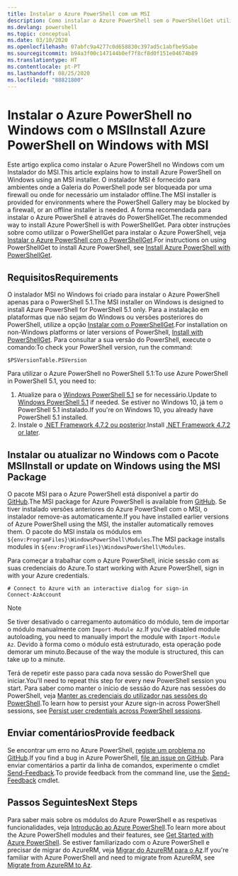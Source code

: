 ```yaml
---
title: Instalar o Azure PowerShell com um MSI
description: Como instalar o Azure PowerShell sem o PowerShellGet utilizar um MSI
ms.devlang: powershell
ms.topic: conceptual
ms.date: 03/10/2020
ms.openlocfilehash: 07abfc9a4277c0d658830c397ad5c1abfbe95abe
ms.sourcegitcommit: b94a3f00c147144b0ef7f8cf8d0f151e04674b89
ms.translationtype: HT
ms.contentlocale: pt-PT
ms.lasthandoff: 08/25/2020
ms.locfileid: "88821800"
---
```

# <a name="install-azure-powershell-on-windows-with-msi"></a><span data-ttu-id="09f03-103">Instalar o Azure PowerShell no Windows com o MSI</span><span class="sxs-lookup"><span data-stu-id="09f03-103">Install Azure PowerShell on Windows with MSI</span></span>

<span data-ttu-id="09f03-104">Este artigo explica como instalar o Azure PowerShell no Windows com um Instalador do MSI.</span><span class="sxs-lookup"><span data-stu-id="09f03-104">This article explains how to install Azure PowerShell on Windows using an MSI installer.</span></span> <span data-ttu-id="09f03-105">O instalador MSI é fornecido para ambientes onde a Galeria do PowerShell pode ser bloqueada por uma firewall ou onde for necessário um instalador offline.</span><span class="sxs-lookup"><span data-stu-id="09f03-105">The MSI installer is provided for environments where the PowerShell Gallery may be blocked by a firewall, or an offline installer is needed.</span></span> <span data-ttu-id="09f03-106">A forma recomendada para instalar o Azure PowerShell é através do PowerShellGet.</span><span class="sxs-lookup"><span data-stu-id="09f03-106">The recommended way to install Azure PowerShell is with PowerShellGet.</span></span> <span data-ttu-id="09f03-107">Para obter instruções sobre como utilizar o PowerShellGet para instalar o Azure PowerShell, veja [Instalar o Azure PowerShell com o PowerShellGet](install-az-ps.md).</span><span class="sxs-lookup"><span data-stu-id="09f03-107">For instructions on using PowerShellGet to install Azure PowerShell, see [Install Azure PowerShell with PowerShellGet](install-az-ps.md).</span></span>

## <a name="requirements"></a><span data-ttu-id="09f03-108">Requisitos</span><span class="sxs-lookup"><span data-stu-id="09f03-108">Requirements</span></span>

<span data-ttu-id="09f03-109">O instalador MSI no Windows foi criado para instalar o Azure PowerShell apenas para o PowerShell 5.1.</span><span class="sxs-lookup"><span data-stu-id="09f03-109">The MSI installer on Windows is designed to install Azure PowerShell for PowerShell 5.1 only.</span></span> <span data-ttu-id="09f03-110">Para a instalação em plataformas que não sejam do Windows ou versões posteriores do PowerShell, utilize a opção [Instalar com o PowerShellGet](install-az-ps.md).</span><span class="sxs-lookup"><span data-stu-id="09f03-110">For installation on non-Windows platforms or later versions of PowerShell, [Install with PowerShellGet](install-az-ps.md).</span></span> <span data-ttu-id="09f03-111">Para consultar a sua versão do PowerShell, execute o comando:</span><span class="sxs-lookup"><span data-stu-id="09f03-111">To check your PowerShell version, run the command:</span></span>

```powershell-interactive
$PSVersionTable.PSVersion
```

<span data-ttu-id="09f03-112">Para utilizar o Azure PowerShell no PowerShell 5.1:</span><span class="sxs-lookup"><span data-stu-id="09f03-112">To use Azure PowerShell in PowerShell 5.1, you need to:</span></span>

1. <span data-ttu-id="09f03-113">Atualize para o [Windows PowerShell 5.1](/powershell/scripting/windows-powershell/install/installing-windows-powershell#upgrading-existing-windows-powershell) se for necessário.</span><span class="sxs-lookup"><span data-stu-id="09f03-113">Update to [Windows PowerShell 5.1](/powershell/scripting/windows-powershell/install/installing-windows-powershell#upgrading-existing-windows-powershell) if needed.</span></span> <span data-ttu-id="09f03-114">Se estiver no Windows 10, já tem o PowerShell 5.1 instalado.</span><span class="sxs-lookup"><span data-stu-id="09f03-114">If you're on Windows 10, you already have PowerShell 5.1 installed.</span></span>
2. <span data-ttu-id="09f03-115">Instale o [.NET Framework 4.7.2 ou posterior](/dotnet/framework/install).</span><span class="sxs-lookup"><span data-stu-id="09f03-115">Install [.NET Framework 4.7.2 or later](/dotnet/framework/install).</span></span>

## <a name="install-or-update-on-windows-using-the-msi-package"></a><span data-ttu-id="09f03-116">Instalar ou atualizar no Windows com o Pacote MSI</span><span class="sxs-lookup"><span data-stu-id="09f03-116">Install or update on Windows using the MSI Package</span></span>

<span data-ttu-id="09f03-117">O pacote MSI para o Azure PowerShell está disponível a partir do [GitHub](https://github.com/Azure/azure-powershell/releases/latest).</span><span class="sxs-lookup"><span data-stu-id="09f03-117">The MSI package for Azure PowerShell is available from [GitHub](https://github.com/Azure/azure-powershell/releases/latest).</span></span> <span data-ttu-id="09f03-118">Se tiver instalado versões anteriores do Azure PowerShell com o MSI, o instalador remove-as automaticamente.</span><span class="sxs-lookup"><span data-stu-id="09f03-118">If you have installed earlier versions of Azure PowerShell using the MSI, the installer automatically removes them.</span></span> <span data-ttu-id="09f03-119">O pacote do MSI instala os módulos em `${env:ProgramFiles}\WindowsPowerShell\Modules`.</span><span class="sxs-lookup"><span data-stu-id="09f03-119">The MSI package installs modules in `${env:ProgramFiles}\WindowsPowerShell\Modules`.</span></span>

<span data-ttu-id="09f03-120">Para começar a trabalhar com o Azure PowerShell, inicie sessão com as suas credenciais do Azure.</span><span class="sxs-lookup"><span data-stu-id="09f03-120">To start working with Azure PowerShell, sign in with your Azure credentials.</span></span>

```powershell-interactive
# Connect to Azure with an interactive dialog for sign-in
Connect-AzAccount
```

> [!NOTE]
> <span data-ttu-id="09f03-121">Se tiver desativado o carregamento automático do módulo, tem de importar o módulo manualmente com `Import-Module Az`.</span><span class="sxs-lookup"><span data-stu-id="09f03-121">If you've disabled module autoloading, you need to manually import the module with `Import-Module Az`.</span></span> <span data-ttu-id="09f03-122">Devido à forma como o módulo está estruturado, esta operação pode demorar um minuto.</span><span class="sxs-lookup"><span data-stu-id="09f03-122">Because of the way the module is structured, this can take up to a minute.</span></span>

<span data-ttu-id="09f03-123">Terá de repetir este passo para cada nova sessão do PowerShell que iniciar.</span><span class="sxs-lookup"><span data-stu-id="09f03-123">You'll need to repeat this step for every new PowerShell session you start.</span></span> <span data-ttu-id="09f03-124">Para saber como manter o início de sessão do Azure nas sessões do PowerShell, veja [Manter as credenciais do utilizador nas sessões do PowerShell](context-persistence.md).</span><span class="sxs-lookup"><span data-stu-id="09f03-124">To learn how to persist your Azure sign-in across PowerShell sessions, see [Persist user credentials across PowerShell sessions](context-persistence.md).</span></span>

## <a name="provide-feedback"></a><span data-ttu-id="09f03-125">Enviar comentários</span><span class="sxs-lookup"><span data-stu-id="09f03-125">Provide feedback</span></span>

<span data-ttu-id="09f03-126">Se encontrar um erro no Azure PowerShell, [registe um problema no GitHub](https://github.com/Azure/azure-powershell/issues).</span><span class="sxs-lookup"><span data-stu-id="09f03-126">If you find a bug in Azure PowerShell, [file an issue on GitHub](https://github.com/Azure/azure-powershell/issues).</span></span> <span data-ttu-id="09f03-127">Para enviar comentários a partir da linha de comandos, experimente o cmdlet [Send-Feedback](/powershell/module/az.accounts/send-feedback).</span><span class="sxs-lookup"><span data-stu-id="09f03-127">To provide feedback from the command line, use the [Send-Feedback](/powershell/module/az.accounts/send-feedback) cmdlet.</span></span>

## <a name="next-steps"></a><span data-ttu-id="09f03-128">Passos Seguintes</span><span class="sxs-lookup"><span data-stu-id="09f03-128">Next Steps</span></span>

<span data-ttu-id="09f03-129">Para saber mais sobre os módulos do Azure PowerShell e as respetivas funcionalidades, veja [Introdução ao Azure PowerShell](get-started-azureps.md).</span><span class="sxs-lookup"><span data-stu-id="09f03-129">To learn more about the Azure PowerShell modules and their features, see [Get Started with Azure PowerShell](get-started-azureps.md).</span></span> <span data-ttu-id="09f03-130">Se estiver familiarizado com o Azure PowerShell e precisar de migrar do AzureRM, veja [Migrar do AzureRM para o Az](migrate-from-azurerm-to-az.md).</span><span class="sxs-lookup"><span data-stu-id="09f03-130">If you're familiar with Azure PowerShell and need to migrate from AzureRM, see [Migrate from AzureRM to Az](migrate-from-azurerm-to-az.md).</span></span>
